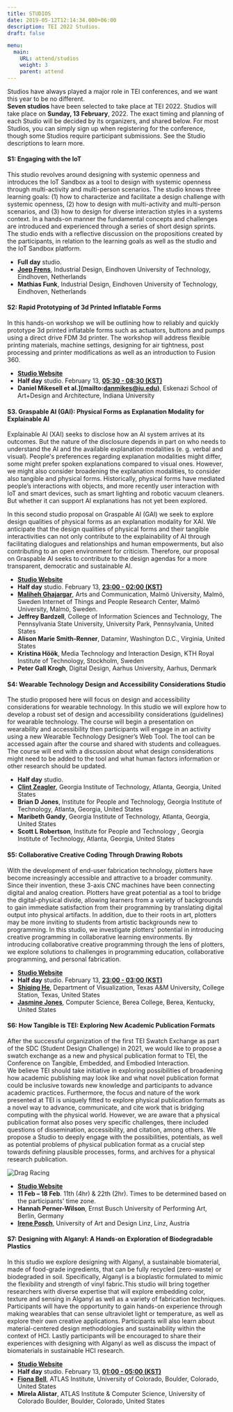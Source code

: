 ```yaml
---
title: STUDIOS
date: 2019-05-12T12:14:34.000+06:00
description: TEI 2022 Studios.
draft: false

menu:
  main:
    URL: attend/studios
    weight: 3
    parent: attend
---
```


Studios have always played a major role in TEI conferences, and we want this year to be no different.  
**Seven studios** have been selected to take place at TEI 2022. Studios will take place on **Sunday, 13 February**, 2022. The exact timing and planning of each Studio will be decided by its organizers, and shared below. For most Studios, you can simply sign up when registering for the conference, though some Studios require participant submissions. See the Studio descriptions to learn more.

#### S1: Engaging with the IoT

This studio revolves around designing with systemic openness and introduces the IoT Sandbox as a tool to design with systemic openness through multi-activity and multi-person scenarios. The studio knows three learning goals: (1) how to characterize and facilitate a design challenge with systemic openness, (2) how to design with multi-activity and multi-person scenarios, and (3) how to design for diverse interaction styles in a systems context. In a hands-on manner the fundamental concepts and challenges are introduced and experienced through a series of short design sprints. The studio ends with a reflective discussion on the propositions created by the participants, in relation to the learning goals as well as the studio and the IoT Sandbox platform.

- **Full day** studio.
- **[Joep Frens](mailto:j.w.frens@tue.nl)**, Industrial Design, Eindhoven University of Technology, Eindhoven, Netherlands
- **Mathias Funk**, Industrial Design, Eindhoven University of Technology, Eindhoven, Netherlands


####  S2: Rapid Prototyping of 3d Printed Inflatable Forms

In this hands-on workshop we will be outlining how to reliably and quickly prototype 3d printed inflatable forms such as actuators, buttons and pumps using a direct drive FDM 3d printer. The workshop will address flexible printing materials, machine settings, designing for air tightness, post processing and printer modifications as well as an introduction to Fusion 360.

- **[Studio Website](https://sites.google.com/iu.edu/tei22)**
- **Half day** studio. February 13, **[05:30 - 08:30 (KST)](https://savvytime.com/converter/kst-to-cet-est-pst/feb-13-2022/5-30am)**
- **Daniel Mikesell et al.](mailto:danmikes@iu.edu)**, Eskenazi School of Art+Design and Architecture, Indiana University



#### S3. Graspable AI (GAI): Physical Forms as Explanation Modality for Explainable AI

Explainable AI (XAI) seeks to disclose how an AI system arrives at its outcomes. But the nature of the disclosure depends in part on who needs to understand the AI and the available explanation modalities (e. g. verbal and visual). People's preferences regarding explanation modalities might differ, some might prefer spoken explanations compared to visual ones. However, we might also consider broadening the explanation modalities, to consider also tangible and physical forms. Historically, physical forms have mediated people’s interactions with objects, and more recently user interaction with IoT and smart devices, such as smart lighting and robotic vacuum cleaners. But whether it can support AI explanations has not yet been explored.  

In this second studio proposal on Graspable AI (GAI) we seek to explore design qualities of physical forms as an explanation modality for XAI. We anticipate that the design qualities of physical forms and their tangible interactivities can not only contribute to the explainability of AI through facilitating dialogues and relationships and human empowerments, but also contributing to an open environment for criticism. Therefore, our proposal on Graspable AI seeks to contribute to the design agendas for a more transparent, democratic and sustainable AI.

- **[Studio Website](https://sites.google.com/view/graspable-ai/home?authuser=1)**
- **Half day** studio. February 13, **[23:00 - 02:00 (KST)](https://savvytime.com/converter/kst-to-cet-est-pst/feb-13-2022/11pm)**
- **[Maliheh Ghajargar](mailto:maliheh.ghajargar@mau.se)**, Arts and Communication, Malmö University, Malmö, Sweden Internet of Things and People Research Center, Malmö University, Malmö, Sweden.
- **Jeffrey Bardzell**, College of Information Sciences and Technology, The Pennsylvania State University, University Park, Pennsylvania, United States
- **Alison Marie Smith-Renner**, Dataminr, Washington D.C., Virginia, United States
- **Kristina Höök**, Media Technology and Interaction Design, KTH Royal Institute of Technology, Stockholm, Sweden
- **Peter Gall Krogh**, Digital Design, Aarhus University, Aarhus, Denmark


#### S4: Wearable Technology Design and Accessibility Considerations Studio

The studio proposed here will focus on design and accessibility considerations for wearable technology. In this studio we will explore how to develop a robust set of design and accessibility considerations (guidelines) for wearable technology. The course will begin a presentation on wearability and accessibility then participants will engage in an activity using a new Wearable Technology Designer’s Web Tool. The tool can be accessed again after the course and shared with students and colleagues. The course will end with a discussion about what design considerations might need to be added to the tool and what human factors information or other research should be updated.

- **Half day** studio.
- **[Clint Zeagler](mailto:clintzeagler@gatech.edu)**, Georgia Institute of Technology, Atlanta, Georgia, United States
- **Brian D Jones**, Institute for People and Technology, Georgia Institute of Technology, Atlanta, Georgia, United States
- **Maribeth Gandy**, Georgia Institute of Technology, Atlanta, Georgia, United States
- **Scott L Robertson**, Institute for People and Technology , Georgia Institute of Technology, Atlanta, Georgia, United States

#### S5: Collaborative Creative Coding Through Drawing Robots

With the development of end-user fabrication technology, plotters have become increasingly accessible and attractive to a broader community. Since their invention, these 3-axis CNC machines have been connecting digital and analog creation. Plotters have great potential as a tool to bridge the digital-physical divide, allowing learners from a variety of backgrounds to gain immediate satisfaction from their programming by translating digital output into physical artifacts. In addition, due to their roots in art, plotters may be more inviting to students from artistic backgrounds new to programming. In this studio, we investigate plotters' potential in introducing creative programming in collaborative learning environments. By introducing collaborative creative programming through the lens of plotters, we explore solutions to challenges in programming education, collaborative programming, and personal fabrication.

- **[Studio Website](https://liciahe.github.io/plotter_party_2022/)**
- **Half day** studio. February 13, **[23:00 - 03:00 (KST)](https://savvytime.com/converter/kst-to-cet-est-pst/feb-13-2022/11pm)**
- **[Shiqing He](mailto:liciahe@tamu.edu)**, Department of Visualization, Texas A&M University, College Station, Texas, United States
- **[Jasmine Jones](https://jazzij.github.io/)**, Computer Science, Berea College, Berea, Kentucky, United States



#### S6: How Tangible is TEI: Exploring New Academic Publication Formats

After the successful organization of the first TEI Swatch Exchange as part of the SDC (Student Design Challenge) in 2021, we would like to propose a swatch exchange as a new and physical publication format to TEI, the Conference on Tangible, Embedded, and Embodied Interaction.  
We believe TEI should take initiative in exploring possibilities of broadening how academic publishing may look like and what novel publication format could be inclusive towards new knowledge and participants to advance academic practices. Furthermore, the focus and nature of the work presented at TEI is uniquely fitted to explore physical publication formats as a novel way to advance, communicate, and cite work that is bridging computing with the physical world. However, we are aware that a physical publication format also poses very specific challenges, there included questions of dissemination, accessibility, and citation, among others. We propose a Studio to deeply engage with the possibilities, potentials, as well as potential problems of physical publication format as a crucial step towards defining plausible processes, forms, and archives for a physical research publication.

![Drag Racing](/2022/images/tangible-studio.jpeg)
- **[Studio Website](https://gtt.ufg.at/tei22-studio-open-call-new-formats/)**
- **11 Feb – 18 Feb**. 11th (4hr) & 22th (2hr). Times to be determined based on the participants' time zone.
- **Hannah Perner-Wilson**,  Ernst Busch University of Performing Art, Berlin, Germany
- **[Irene Posch](mailto:ireneposch@gmail.com)**, University of Art and Design Linz, Linz, Austria


#### S7: Designing with Alganyl: A Hands-on Exploration of Biodegradable Plastics

In this studio we explore designing with Alganyl, a sustainable biomaterial, made of food-grade ingredients, that can be fully recycled (zero-waste) or biodegraded in soil. Specifically, Alganyl is a bioplastic formulated to mimic the flexibility and strength of vinyl fabric.This studio will bring together researchers with diverse expertise that will explore embedding color, texture and sensing in Alganyl as well as a variety of fabrication techniques. Participants will have the opportunity to gain hands-on experience through making wearables that can sense ultraviolet light or temperature, as well as explore their own creative applications. Participants will also learn about material-centered design methodologies and sustainability within the context of HCI. Lastly participants will be encouraged to share their experiences with designing with Alganyl as well as discuss the impact of biomaterials in sustainable HCI research.

- **[Studio Website](https://sites.google.com/colorado.edu/designing-with-alganyl/)**
- **Half day** studio. February 13, **[01:00 - 05:00 (KST)](https://savvytime.com/converter/kst-to-cet-est-pst/feb-13-2022/1am)**
-  **[Fiona Bell](mailto:fiona.bell@colorado.edu)**, ATLAS Institute, University of Colorado, Boulder, Colorado, United States
-  **Mirela Alistar**, ATLAS Institute & Computer Science, University of Colorado Boulder, Boulder, Colorado, United States
